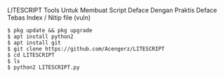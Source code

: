 LITESCRIPT
Tools Untuk Membuat Script Deface Dengan Praktis
Deface Tebas Index / Nitip file (vuln)

```
$ pkg update && pkg upgrade
$ apt install python2
$ apt install git
$ git clone https://github.com/Acengerz/LITESCRIPT
$ cd LITESCRIPT
$ ls
$ python2 LITESCRIPT.py
```
